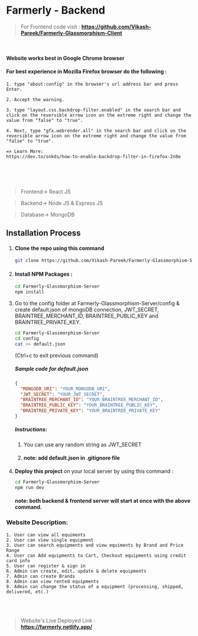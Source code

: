 # Farmerly - Backend

> For Frontend code visit :
  <b>https://github.com/Vikash-Pareek/Farmerly-Glassmorphism-Client</b>

<br/>


#### Website works best in Google Chrome browser
#### For best experience in Mozilla Firefox browser do the following :
    1. type "about:config" in the browser's url address bar and press Enter.
    
    2. Accept the warning.
    
    3. type "layout.css.backdrop-filter.enabled" in the search bar and click on the reversible arrow icon on the extreme right and change the value from "false" to "true".
    
    4. Next, type "gfx.webrender.all" in the search bar and click on the reversible arrow icon on the extreme right and change the value from "false" to "true".
    
    => Learn More:
    https://dev.to/snkds/how-to-enable-backdrop-filter-in-firefox-2n8e

<br/>
<br/>
<br/>

> Frontend-> React JS

> Backend-> Node JS & Express JS

> Database-> MongoDB

## Installation Process
1. #### Clone the repo using this command
    ```bash
    git clone https://github.com/Vikash-Pareek/Farmerly-Glassmorphism-Server.git
    ```
2. #### Install NPM Packages :
    ```bash
    cd Farmerly-Glassmorphism-Server
    npm install
    ```
3. Go to the config folder at Farmerly-Glassmorphism-Server/config & create default.json of mongoDB connection, JWT_SECRET, BRAINTREE_MERCHANT_ID, BRAINTREE_PUBLIC_KEY and BRAINTREE_PRIVATE_KEY.

    ```bash
    cd Farmerly-Glassmorphism-Server
    cd config
    cat >> default.json
    ```
    (Ctrl+c to exit previous command)
    
    ##### Sample code for default.json
    ```json
    {
      "MONGODB_URI": "YOUR_MONGODB_URI",
      "JWT_SECRET": "YOUR_JWT_SECRET",
      "BRAINTREE_MERCHANT_ID": "YOUR_BRAINTREE_MERCHANT_ID",
      "BRAINTREE_PUBLIC_KEY": "YOUR_BRAINTREE_PUBLIC_KEY",
      "BRAINTREE_PRIVATE_KEY": "YOUR_BRAINTREE_PRIVATE_KEY"
    }

    ```
    ##### Instructions:
    1. You can use any random string as JWT_SECRET
    2. #### note: add default.json in .gitignore file

4. <b>Deploy this project</b> on your local server by using this command :
    ```bash
    cd Farmerly-Glassmorphism-Server
    npm run dev
    ```
    #### note: both backend & frontend server will start at once with the above command.

### Website Description:
    1. User can view all equiments
    2. User can view single equipment
    3. User can search equipments and view equiments by Brand and Price Range
    4. User can Add equipments to Cart, Checkout equipments using credit card info
    5. User can register & sign in
    6. Admin can create, edit, update & delete equipments
    7. Admin can create Brands
    8. Admin can view rented equipments
    9. Admin can change the status of a equipment (processing, shipped, delivered, etc.)

<br/>
<br/>

> Website's Live Deployed Link :
   <br/><b>https://farmerly.netlify.app/</b>
